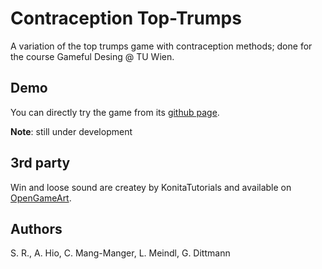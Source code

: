 # Contraception Top-Trumps

A variation of the top trumps game with contraception methods; done for the course Gameful Desing @ TU Wien.

## Demo

You can directly try the game from its [github page](http://glenndittmann.github.io/Contraception-Top-Trumps/).

**Note**: still under development

## 3rd party

Win and loose sound are createy by KonitaTutorials and available on [OpenGameArt](https://opengameart.org/content/correct-and-wrong-sound-effect).

## Authors
S. R., A. Hio, C. Mang-Manger, L. Meindl, G. Dittmann
